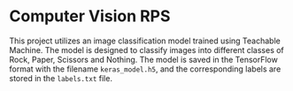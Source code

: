 # Computer Vision RPS
This project utilizes an image classification model trained using Teachable Machine. The model is designed to classify images into different classes of Rock, Paper, Scissors and Nothing. The model is saved in the TensorFlow format with the filename `keras_model.h5`, and the corresponding labels are stored in the `labels.txt` file.
